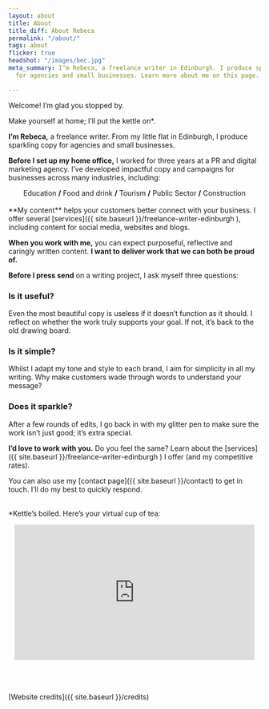 ```yaml
---
layout: about
title: About
title_diff: About Rebeca
permalink: "/about/"
tags: about
flicker: true
headshot: "/images/bec.jpg"
meta_summary: I’m Rebeca, a freelance writer in Edinburgh. I produce sparkling copy
  for agencies and small businesses. Learn more about me on this page.

---
```

Welcome! I’m glad you stopped by.

Make yourself at home; I’ll put the kettle on<span class = "asterisks">*</span>.

**I’m Rebeca,** a freelance writer. From my little flat in Edinburgh, I produce sparkling copy for agencies and small businesses.

**Before I set up my home office,** I worked for three years at a PR and digital marketing agency. I’ve developed impactful copy and campaigns for businesses across many industries, including:

<center>Education <strong>/</strong> Food and drink <strong>/</strong> Tourism <strong>/</strong> Public Sector <strong>/</strong> Construction</center><br>
**My content** helps your customers better connect with your business. I offer several [services]({{ site.baseurl }}/freelance-writer-edinburgh ), including content for social media, websites and blogs.

**When you work with me,** you can expect purposeful, reflective and caringly written content. **I want to deliver work that we can both be proud of.**

**Before I press send** on a writing project, I ask myself three questions:

### Is it useful?

Even the most beautiful copy is useless if it doesn’t function as it should. I reflect on whether the work truly supports your goal. If not, it’s back to the old drawing board.

### Is it simple?

Whilst I adapt my tone and style to each brand, I aim for simplicity in all my writing. Why make customers wade through words to understand your message?

### Does it sparkle?

After a few rounds of edits, I go back in with my glitter pen to make sure the work isn’t just good; it’s extra special.

**I’d love to work with you.** Do you feel the same? Learn about the [services]({{ site.baseurl }}/freelance-writer-edinburgh ) I offer (and my competitive rates).

You can also use my [contact page]({{ site.baseurl }}/contact) to get in touch. I’ll do my best to quickly respond.

<br><span class = "asterisksnote"><span class = "asterisks">*</span>Kettle’s boiled. Here’s your virtual cup of tea:</span>

<center><iframe src="https://giphy.com/embed/rR22E1Lkea2Yw" width="480" height="270" frameBorder="0" class="giphy-embed" allowFullScreen></iframe></center>

<br><br><br>
[Website credits]({{ site.baseurl }}/credits)
